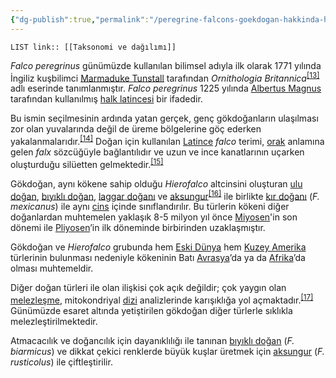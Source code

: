 ```yaml
---
{"dg-publish":true,"permalink":"/peregrine-falcons-goekdogan-hakkinda-hersey/peregrine-falcons-psikoloji-ve-oezellikleri/05-taksonomi-ve-dagilimi/"}
---
```


`LIST link:: [[Taksonomi ve dağılımı]] `

_Falco peregrinus_ günümüzde kullanılan bilimsel adıyla ilk olarak 1771 yılında İngiliz kuşbilimci [Marmaduke Tunstall](https://tr.wikipedia.org/wiki/Marmaduke_Tunstall "Marmaduke Tunstall") tarafından _Ornithologia Britannica_<sup id="cite_ref-13"><a href="https://tr.wikipedia.org/wiki/Baya%C4%9F%C4%B1_do%C4%9Fan#cite_note-13"><span>[</span>13<span>]</span></a></sup> adlı eserinde tanımlanmıştır. _Falco peregrinus_ 1225 yılında [Albertus Magnus](https://tr.wikipedia.org/wiki/Albertus_Magnus "Albertus Magnus") tarafından kullanılmış [halk latincesi](https://tr.wikipedia.org/wiki/Halk_latincesi "Halk latincesi") bir ifadedir. 

Bu ismin seçilmesinin ardında yatan gerçek, genç gökdoğanların ulaşılması zor olan yuvalarında değil de üreme bölgelerine göç ederken yakalanmalarıdır.<sup id="cite_ref-14"><a href="https://tr.wikipedia.org/wiki/Baya%C4%9F%C4%B1_do%C4%9Fan#cite_note-14"><span>[</span>14<span>]</span></a></sup> Doğan için kullanılan [Latince](https://tr.wikipedia.org/wiki/Latince "Latince") _falco_ terimi, [orak](https://tr.wikipedia.org/wiki/Orak "Orak") anlamına gelen _falx_ sözcüğüyle bağlantılıdır ve uzun ve ince kanatlarının uçarken oluşturduğu silüetten gelmektedir.<sup id="cite_ref-F&amp;WL_15-0"><a href="https://tr.wikipedia.org/wiki/Baya%C4%9F%C4%B1_do%C4%9Fan#cite_note-F&amp;WL-15"><span>[</span>15<span>]</span></a></sup> 

Gökdoğan, aynı kökene sahip olduğu _Hierofalco_ altcinsini oluşturan [ulu doğan](https://tr.wikipedia.org/wiki/Ulu_do%C4%9Fan "Ulu doğan"), [bıyıklı doğan](https://tr.wikipedia.org/wiki/B%C4%B1y%C4%B1kl%C4%B1_do%C4%9Fan "Bıyıklı doğan"), [laggar doğanı](https://tr.wikipedia.org/wiki/Laggar_do%C4%9Fan%C4%B1 "Laggar doğanı") ve [aksungur](https://tr.wikipedia.org/wiki/Aksungur "Aksungur")<sup id="cite_ref-16"><a href="https://tr.wikipedia.org/wiki/Baya%C4%9F%C4%B1_do%C4%9Fan#cite_note-16"><span>[</span>16<span>]</span></a></sup> ile birlikte [kır doğanı](https://tr.wikipedia.org/wiki/K%C4%B1r_do%C4%9Fan%C4%B1 "Kır doğanı") (_F. mexicanus_) ile aynı [cins](https://tr.wikipedia.org/wiki/Cins "Cins") içinde sınıflandırılır. Bu türlerin kökeni diğer doğanlardan muhtemelen yaklaşık 8-5 milyon yıl önce [Miyosen](https://tr.wikipedia.org/wiki/Miyosen "Miyosen")'in son dönemi ile [Pliyosen](https://tr.wikipedia.org/wiki/Pliyosen_%C3%87a%C4%9F "Pliyosen Çağ")’in ilk döneminde birbirinden uzaklaşmıştır. 

Gökdoğan ve _Hierofalco_ grubunda hem [Eski Dünya](https://tr.wikipedia.org/wiki/Eski_D%C3%BCnya "Eski Dünya") hem [Kuzey Amerika](https://tr.wikipedia.org/wiki/Kuzey_Amerika "Kuzey Amerika") türlerinin bulunması nedeniyle kökeninin Batı [Avrasya](https://tr.wikipedia.org/wiki/Avrasya "Avrasya")’da ya da [Afrika](https://tr.wikipedia.org/wiki/Afrika "Afrika")’da olması muhtemeldir. 

Diğer doğan türleri ile olan ilişkisi çok açık değildir; çok yaygın olan [melezleşme](https://tr.wikipedia.org/wiki/Melez_(biyoloji) "Melez (biyoloji)"), mitokondriyal [dizi](https://tr.wikipedia.org/wiki/DNA_dizisi "DNA dizisi") analizlerinde karışıklığa yol açmaktadır.<sup id="cite_ref-17"><a href="https://tr.wikipedia.org/wiki/Baya%C4%9F%C4%B1_do%C4%9Fan#cite_note-17"><span>[</span>17<span>]</span></a></sup> Günümüzde esaret altında yetiştirilen gökdoğan diğer türlerle sıklıkla melezleştirilmektedir. 

Atmacacılık ve doğancılık için dayanıklılığı ile tanınan [bıyıklı doğan](https://tr.wikipedia.org/wiki/B%C4%B1y%C4%B1kl%C4%B1_do%C4%9Fan "Bıyıklı doğan") (_F. biarmicus_) ve dikkat çekici renklerde büyük kuşlar üretmek için [aksungur](https://tr.wikipedia.org/wiki/Aksungur "Aksungur") (_F. rusticolus_) ile çiftleştirilir.

